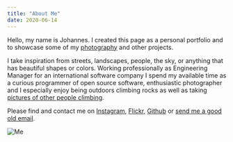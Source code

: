 ```yaml
---
title: "About Me"
date: 2020-06-14
---
```


Hello, my name is Johannes. I created this page as a personal portfolio and to showcase some of my [photography](/photography) and other projects.

I take inspiration from streets, landscapes, people, the sky, or anything that has beautiful shapes or colors. Working professionally as Engineering Manager for an international software company I spend my available time as a curious programmer of open source software, enthusiastic photographer and I especially enjoy being outdoors climbing rocks as well as taking [pictures of other people climbing](/photography/climbing).

Please find and contact me on [Instagram](https://www.instagram.com/jrenner2112), [Flickr](https://www.flickr.com/photos/139561037@N05), [Github](https://github.com/renner) or [send me a good old email](&#109;&#97;&#105;&#108;&#116;&#111;&#58;&#106;&#114;&#101;&#110;&#110;&#101;&#114;&#64;&#112;&#111;&#115;&#116;&#101;&#111;&#46;&#110;&#101;&#116;).

![Me](/images/me.jpg)
